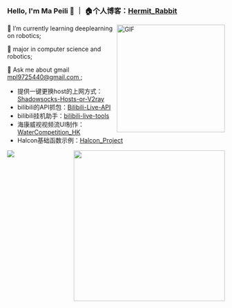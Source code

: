 ### Hello, I'm Ma Peili 👋  ｜ 🏠个人博客：[Hermit_Rabbit](https://blog.csdn.net/lovely_yoshino)

<img align="right" alt="GIF" width="250px" src="https://i.pinimg.com/originals/e4/26/70/e426702edf874b181aced1e2fa5c6cde.gif" />

🌱 I’m currently learning deeplearning on robotics;

💼 major in computer science and robotics;

👯 Ask me about gmail <u> mpl9725440@gmail.com </u>;

- 提供一键更换host的上网方式：[Shadowsocks-Hosts-or-V2ray](https://github.com/lovelyyoshino/Shadowsocks-Hosts-or-V2ray)
- bilibili的API抓包：[Bilibili-Live-API](https://github.com/lovelyyoshino/Bilibili-Live-API)
- bilibili挂机助手：[bilibili-live-tools](https://github.com/Dawnnnnnn/bilibili-live-tools)
- 海康威视视频流UI制作：[WaterCompetition_HK](https://github.com/lovelyyoshino/WaterCompetition_HK)
- Halcon基础函数示例：[Halcon_Project](https://github.com/lovelyyoshino/Halcon_Project)

<img align="left" src="https://github-readme-stats.vercel.app/api?username=lovelyyoshino&show_icons=true&icon_color=805AD5&text_color=718096&bg_color=ffffff" />
<img align="right"  width="350px" src="https://github-readme-stats.vercel.app/api/top-langs/?username=lovelyyoshino&show_icons=true&layout=compact&theme=vue"/>
<!--
**lovelyyoshino/lovelyyoshino** is a ✨ _special_ ✨ repository because its `README.md` (this file) appears on your GitHub profile.

Here are some ideas to get you started:

- 🔭 I’m currently working on ...
- 🌱 I’m currently learning ...
- 👯 I’m looking to collaborate on ...
- 🤔 I’m looking for help with ...
- 💬 Ask me about ...
- 📫 How to reach me: ...
- 😄 Pronouns: ...
- ⚡ Fun fact: ...
-->
